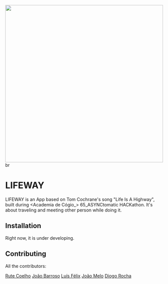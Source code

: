 <br>
<img width="500" src="https://github.com/dogaz05/lifeway/blob/main/src/main/resources/static/images/lifeway_logo_docaralho.png"/>
br

# LIFEWAY

LIFEWAY is an App based on Tom Cochrane's song "Life Is A Highway", built during <Academia de Cógio_> 65_ASYNCtomatic HACKathon. 
It's about traveling and meeting other person while doing it.

## Installation

Right now, it is under developing.


## Contributing
All the contributors:

[Rute Coelho](https://github.com/Xanoka)
[João Barroso](https://github.com/JoaoBarroso92)
[Luís Félix](https://github.com/luisfelix84)
[João Melo](https://github.com/jbfmello)
[Diogo Rocha](https://github.com/dogaz05)
